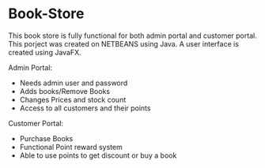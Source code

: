 # Book-Store


This book store is fully functional for both admin portal and customer portal. This porject was created on NETBEANS using Java.
A user interface is created using JavaFX. 

Admin Portal:
- Needs admin user and password
- Adds books/Remove Books
- Changes Prices and stock count
- Access to all customers and their points

Customer Portal:
- Purchase Books
- Functional Point reward system
- Able to use points to get discount or buy a book
